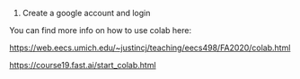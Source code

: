 1. Create a google account and login


You can find more info on how to use colab here:

https://web.eecs.umich.edu/~justincj/teaching/eecs498/FA2020/colab.html

https://course19.fast.ai/start_colab.html
